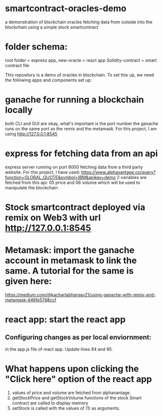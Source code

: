 # smartcontract-oracles-demo
a demonstration of blockchain oracles fetching data from outside into the blockchain using a simple stock smartcontract

# folder schema:
root folder = express app,
new-oracle = react app
Solidity-contract = smart contract file

This repository is a demo of oracles in blockchain. To set this up, we need the following apps and components set up:

# ganache for running a blockchain locally
both CLI and GUI are okay, what's important is the port number the ganache runs on the same port as the remix and the metamask. For this project, I am using http://127.0.0.1:8545

# express for fetching data from an api
express server running on port 8000 fetching data from a third party website. For this project, I have used: 
https://www.alphavantage.co/query?function=GLOBAL_QUOTE&symbol=IBM&apikey=demo
2 variables are fetched from this api: 05 price and 06 volume which will be used to manipulate the blockchain

# Stock smartcontract deployed via remix on Web3 with url http://127.0.0.1:8545 

# Metamask: import the ganache account in metamask to link the same. A tutorial for the same is given here:
https://medium.com/@kacharlabhargav21/using-ganache-with-remix-and-metamask-446fe5748ccf

# react app: start the react app



## Configuring changes as per local enviornment:
in the app.js file of react app. Update lines 94 and 95.

# What happens upon clicking the "Click here" option of the react app
1. values of price and volume are fetched from alphavantage.
2. getStockPrice and getStockVolume functions of the stock Smart contract are called to display memory 
3. setStock is called with the values of (1) as arguments.
